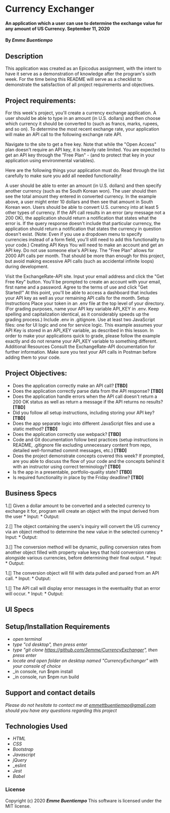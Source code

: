 # __Currency Exchanger__

#### __An application which a user can use to determine the exchange value for any amount of US Currency. September 11, 2020__

#### By _**Emme Buentiempo**_

## Description

This application was created as an Epicodus assignment, with the intent to have it serve as a demonstration of knowledge after the program's sixth week. For the time being this README will serve as a checklist to demonstrate the satisfaction of all project requirements and objectives. 

## Project requirements:

For this week's project, you'll create a currency exchange application. A user should be able to type in an amount (in U.S. dollars) and then choose which currency it should be converted to (such as francs, marks, rupees, and so on). To determine the most recent exchange rate, your application will make an API call to the following exchange rate API.

Navigate to the site to get a free key. Note that while the "Open Access" plan doesn't require an API key, it is heavily rate limited. You are expected to get an API key through the "Free Plan" - (and to protect that key in your application using environmental variables).

Here are the following things your application must do. Read through the list carefully to make sure you add all needed functionality!

A user should be able to enter an amount (in U.S. dollars) and then specify another currency (such as the South Korean won). The user should then see the total amount they entered in converted currency. In the example above, a user might enter 10 dollars and then see that amount in South Korean won.
Users should be able to convert U.S. currency into at least 5 other types of currency.
If the API call results in an error (any message not a 200 OK), the application should return a notification that states what the error is.
If the query response doesn't include that particular currency, the application should return a notification that states the currency in question doesn't exist. (Note: Even if you use a dropdown menu to specify currencies instead of a form field, you'll still need to add this functionality to your code.)
Creating API Keys
You will need to make an account and get an API key. Do not use someone else's API key. The "Free Plan" allows for 2000 API calls per month. That should be more than enough for this project, but avoid making excessive API calls (such as accidental infinite loops) during development.

Visit the ExchangeRate-API site. Input your email address and click the "Get Free Key" button.
You'll be prompted to create an account with your email, first name and a password. Agree to the terms of use and click "Get Started!"
At this point, you'll be able to access a dashboard that includes your API key as well as your remaining API calls for the month.
Setup Instructions
Place your token in an .env file at the top level of your directory. (For grading purposes, name your API key variable API_KEY in .env. Keep spelling and capitalization identical, as it considerably speeds up the grading process.)
Include .env in .gitignore.
Use at least two JavaScript files: one for UI logic and one for service logic.
This example assumes your API Key is stored in an API_KEY variable, as described in this lesson. In order to make your applications quick to grade, please follow the example exactly and do not rename your API_KEY variable to something different.
Additional Resources
Consult the ExchangeRate-API documentation for further information. Make sure you test your API calls in Postman before adding them to your code.

## Project Objectives:

  * Does the application correctly make an API call? **[TBD]**
  * Does the application correctly parse data from the API response? **[TBD]**
  * Does the application handle errors when the API call doesn't return a 200 OK status as well as return a message if the API returns no results? **[TBD]**
  * Did you follow all setup instructions, including storing your API key? **[TBD]**
  * Does the app separate logic into different JavaScript files and use a static method? **[TBD]**
  * Does the application correctly use webpack? **[TBD]**
  * Code and Git documentation follow best practices (setup instructions in README, .gitignore file excluding unnecessary content from repo, detailed well-formatted commit messages, etc.) **[TBD]**
  * Does the project demonstrate concepts covered this week? If prompted, are you able to discuss the flow of your code and the concepts behind it with an instructor using correct terminology? **[TBD]**
  * Is the app in a presentable, portfolio-quality state? **[TBD]**
  * Is required functionality in place by the Friday deadline? **[TBD]**

## Business Specs

  1.[] Given a dollar amount to be converted and a selected currency to exchange it for, program will create an object with the imput derived from the user
    * Input: 
    * Output: 

  2.[] The object containing the users's inquiry will convert the US currency via an object method to determine the new value in the selected currency 
    * Input: 
    * Output: 

  3.[] The conversion method will be dynamic, pulling conversion rates from another object filled with property value keys that hold conversion rates alongside various currencies, before determining their final output. 
    * Input: 
    * Output: 

  1.[] The conversion object will fill with data pulled and parsed from an API call.
    * Input: 
    * Output: 

  1.[] The API call will display error messages in the eventuality that an error will occur.
    * Input: 
    * Output: 

## UI Specs

## Setup/Installation Requirements

* _open terminal_
* _type "cd desktop", then press enter_
* _type "git clone https://github.com/3emme/CurrencyExchanger", then press enter_
* _locate and open folder on desktop named "CurrencyExchanger" with your console of choice_
* _in console, run $npm install
* _in console, run $npm run build


## Support and contact details

_Please do not hesitate to contact me at emmettbuentiempo@gmail.com should you have any questions regarding this project_

## Technologies Used

* _HTML_
* _CSS_
* _Bootstrap_
* _Javascript_
* _jQuery_
* _eslint
* _Jest_
* _Babel_


### License

Copyright (c) 2020 **_Emme Buentiempo_**
This software is licensed under the MIT license.